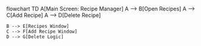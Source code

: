 flowchart TD
    A[Main Screen: Recipe Manager]
    A --> B[Open Recipes]
    A --> C[Add Recipe]
    A --> D[Delete Recipe]

    B --> E[Recipes Window]
    C --> F[Add Recipe Window]
    D --> G[Delete Logic]
